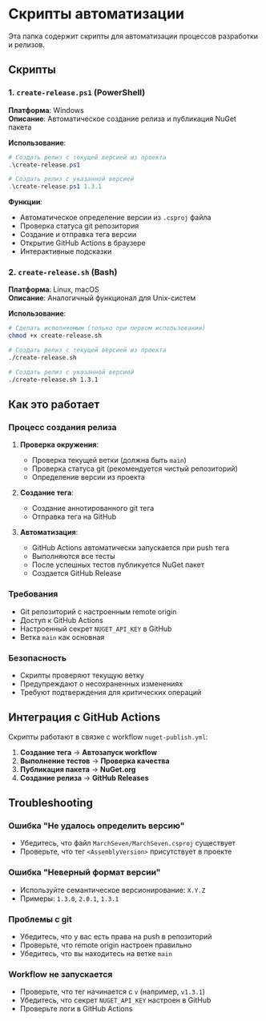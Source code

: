# Скрипты автоматизации

Эта папка содержит скрипты для автоматизации процессов разработки и релизов.

## Скрипты

### 1. `create-release.ps1` (PowerShell)

**Платформа**: Windows  
**Описание**: Автоматическое создание релиза и публикация NuGet пакета

**Использование**:

```powershell
# Создать релиз с текущей версией из проекта
.\create-release.ps1

# Создать релиз с указанной версией
.\create-release.ps1 1.3.1
```

**Функции**:

- Автоматическое определение версии из `.csproj` файла
- Проверка статуса git репозитория
- Создание и отправка тега версии
- Открытие GitHub Actions в браузере
- Интерактивные подсказки

### 2. `create-release.sh` (Bash)

**Платформа**: Linux, macOS  
**Описание**: Аналогичный функционал для Unix-систем

**Использование**:

```bash
# Сделать исполняемым (только при первом использовании)
chmod +x create-release.sh

# Создать релиз с текущей версией из проекта
./create-release.sh

# Создать релиз с указанной версией
./create-release.sh 1.3.1
```

## Как это работает

### Процесс создания релиза

1. **Проверка окружения**:
   - Проверка текущей ветки (должна быть `main`)
   - Проверка статуса git (рекомендуется чистый репозиторий)
   - Определение версии из проекта

2. **Создание тега**:
   - Создание аннотированного git тега
   - Отправка тега на GitHub

3. **Автоматизация**:
   - GitHub Actions автоматически запускается при push тега
   - Выполняются все тесты
   - После успешных тестов публикуется NuGet пакет
   - Создается GitHub Release

### Требования

- Git репозиторий с настроенным remote origin
- Доступ к GitHub Actions
- Настроенный секрет `NUGET_API_KEY` в GitHub
- Ветка `main` как основная

### Безопасность

- Скрипты проверяют текущую ветку
- Предупреждают о несохраненных изменениях
- Требуют подтверждения для критических операций

## Интеграция с GitHub Actions

Скрипты работают в связке с workflow `nuget-publish.yml`:

1. **Создание тега** → **Автозапуск workflow**
2. **Выполнение тестов** → **Проверка качества**
3. **Публикация пакета** → **NuGet.org**
4. **Создание релиза** → **GitHub Releases**

## Troubleshooting

### Ошибка "Не удалось определить версию"

- Убедитесь, что файл `MarchSeven/MarchSeven.csproj` существует
- Проверьте, что тег `<AssemblyVersion>` присутствует в проекте

### Ошибка "Неверный формат версии"

- Используйте семантическое версионирование: `X.Y.Z`
- Примеры: `1.3.0`, `2.0.1`, `1.3.1`

### Проблемы с git

- Убедитесь, что у вас есть права на push в репозиторий
- Проверьте, что remote origin настроен правильно
- Убедитесь, что вы находитесь на ветке `main`

### Workflow не запускается

- Проверьте, что тег начинается с `v` (например, `v1.3.1`)
- Убедитесь, что секрет `NUGET_API_KEY` настроен в GitHub
- Проверьте логи в GitHub Actions
